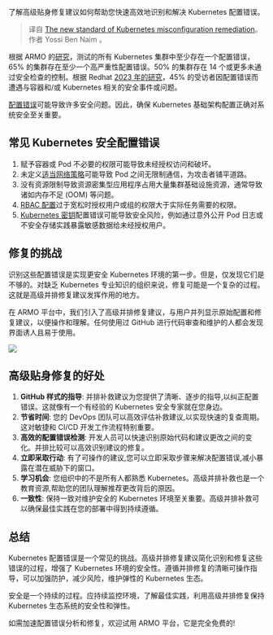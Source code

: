 <!--
title: Kubernetes 配置错误修复的新标准
cover: https://www.armosec.io/wp-content/uploads/2023/10/SIde_by-_side_BKGRND.png
-->

了解高级贴身修复建议如何帮助您快速高效地识别和解决 Kubernetes 配置错误。

> 译自 [The new standard of Kubernetes misconfiguration remediation](https://www.armosec.io/blog/kubernetes-misconfiguration-remediation-new-standard/)。作者 Yossi Ben Naim 。

根据 ARMO 的[研究](https://www.armosec.io/blog/what-we-learned-from-scanning-over-10k-kubernetes-clusters/)，测试的所有 Kubernetes 集群中至少存在一个配置错误，65% 的集群存在至少一个高严重性配置错误。50% 的集群存在 14 个或更多未通过安全检查的控制。根据 Redhat [2023 年的研究](https://www.armosec.io/blog/unraveling-the-state-of-kubernetes-security-2023/)，45% 的受访者因配置错误而遭遇与容器和/或 Kubernetes 相关的安全事件或问题。

[配置错误](https://www.armosec.io/blog/kubernetes-misconfigurations/)可能导致许多安全问题。因此，确保 Kubernetes 基础架构配置正确对系统安全至关重要。

## 常见 Kubernetes 安全配置错误

1. 赋予容器或 Pod 不必要的权限可能导致未经授权访问和破坏。
2. 未定义[适当网络策略](https://www.armosec.io/blog/kubernetes-network-policies-best-practices/)可能导致 Pod 之间无限制通信，为攻击者铺平道路。
3. 没有资源限制导致资源密集型应用程序占用大量集群基础设施资源，通常导致诸如内存不足 (OOM) 等问题。
4. [RBAC 配置](https://www.armosec.io/blog/a-guide-for-using-kubernetes-rbac/)过于宽松时授权用户或组的权限大于实际任务需要的权限。
5. [Kubernetes 密钥](https://www.armosec.io/blog/revealing-the-secrets-of-kubernetes-secrets/)配置错误可能导致安全风险，例如通过意外公开 Pod 日志或不安全存储实践暴露敏感数据给未经授权用户。

## 修复的挑战

识别这些配置错误是实现更安全 Kubernetes 环境的第一步。但是，仅发现它们是不够的。对缺乏 Kubernetes 专业知识的组织来说，修复可能是一个复杂的过程。这就是高级并排修复建议发挥作用的地方。

在 ARMO 平台中，我们引入了高级并排修复建议，与用户并列显示原始配置和修复建议，以便操作和理解。任何使用过 GitHub 进行代码审查和维护的人都会发现界面诱人且易于使用。

![](https://www.armosec.io/wp-content/uploads/2023/10/side_by_side-1536x703.png)

## 高级贴身修复的好处

1. **GitHub 样式的指导**: 并排补救建议为您提供了清晰、逐步的指导,以纠正配置错误。这就像有一个有经验的 Kubernetes 安全专家就在您身边。
2. **节省时间**: 您的 DevOps 团队可以高效评估补救建议,以实现快速的复查周期。这对敏捷和 CI/CD 开发工作流程特别重要。
3. **高效的配置错误检测**: 开发人员可以快速识别原始代码和建议更改之间的变化。并排比较可以高效识别建议的修复。
4. **立即采取行动**: 有了可操作的建议,您可以立即采取步骤来解决配置错误,减小暴露在潜在威胁下的窗口。
5. **学习机会**: 您组织中的不是所有人都熟悉 Kubernetes。高级并排补救也是一个教育资源,帮助您的团队理解推荐更改背后的原因。
6. **一致性**: 保持一致对维护安全的 Kubernetes 环境至关重要。高级并排补救可以确保最佳实践在您的部署中得到持续遵循。

## 总结

Kubernetes 配置错误是一个常见的挑战。高级并排修复建议简化识别和修复这些错误的过程，增强了 Kubernetes 环境的安全性。遵循并排修复的清晰可操作指导，可以加强防护，减少风险，维护弹性的 Kubernetes 生态。

安全是一个持续的过程。应持续监控环境，了解最佳实践，利用高级并排修复保持 Kubernetes 生态系统的安全性和弹性。

如需加速配置错误分析和修复，欢迎试用 ARMO 平台，它是完全免费的!

